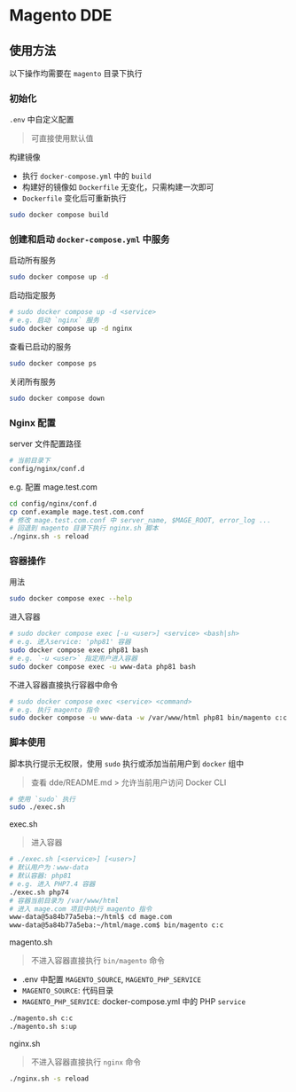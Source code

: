 # Magento DDE

## 使用方法

以下操作均需要在 `magento` 目录下执行

### 初始化  

`.env` 中自定义配置  
> 可直接使用默认值

构建镜像  
- 执行 `docker-compose.yml` 中的 `build`
- 构建好的镜像如 `Dockerfile` 无变化，只需构建一次即可
- `Dockerfile` 变化后可重新执行

```bash
sudo docker compose build
```

### 创建和启动 `docker-compose.yml` 中服务

启动所有服务

```bash
sudo docker compose up -d
```

启动指定服务  

```bash
# sudo docker compose up -d <service>
# e.g. 启动 `nginx` 服务
sudo docker compose up -d nginx
```

查看已启动的服务

```bash
sudo docker compose ps
```

关闭所有服务  

```bash
sudo docker compose down
```

### Nginx 配置

server 文件配置路径  

```bash
# 当前目录下
config/nginx/conf.d
```

e.g. 配置 mage.test.com

```bash
cd config/nginx/conf.d
cp conf.example mage.test.com.conf
# 修改 mage.test.com.conf 中 server_name, $MAGE_ROOT, error_log ...
# 回退到 magento 目录下执行 nginx.sh 脚本
./nginx.sh -s reload
```

### 容器操作

用法  

```bash
sudo docker compose exec --help
```

进入容器  

```bash
# sudo docker compose exec [-u <user>] <service> <bash|sh>
# e.g. 进入service: 'php81' 容器
sudo docker compose exec php81 bash
# e.g. `-u <user>` 指定用户进入容器
sudo docker compose exec -u www-data php81 bash
```

不进入容器直接执行容器中命令

```bash
# sudo docker compose exec <service> <command>
# e.g. 执行 magento 指令
sudo docker compose -u www-data -w /var/www/html php81 bin/magento c:c
```

### 脚本使用

脚本执行提示无权限，使用 `sudo` 执行或添加当前用户到 `docker` 组中  
> 查看 dde/README.md > 允许当前用户访问 Docker CLI  

```bash
# 使用 `sudo` 执行
sudo ./exec.sh
```

exec.sh  
> 进入容器  

```bash
# ./exec.sh [<service>] [<user>]
# 默认用户为：www-data
# 默认容器: php81
# e.g. 进入 PHP7.4 容器
./exec.sh php74
# 容器当前目录为 /var/www/html
# 进入 mage.com 项目中执行 magento 指令
www-data@5a84b77a5eba:~/html$ cd mage.com
www-data@5a84b77a5eba:~/html/mage.com$ bin/magento c:c
```

magento.sh  
> 不进入容器直接执行 `bin/magento` 命令  

- .env 中配置 `MAGENTO_SOURCE`, `MAGENTO_PHP_SERVICE`
- `MAGENTO_SOURCE`: 代码目录
- `MAGENTO_PHP_SERVICE`: docker-compose.yml 中的 PHP `service`

```bash
./magento.sh c:c
./magento.sh s:up
```

nginx.sh
> 不进入容器直接执行 `nginx` 命令  

```bash
./nginx.sh -s reload
```
